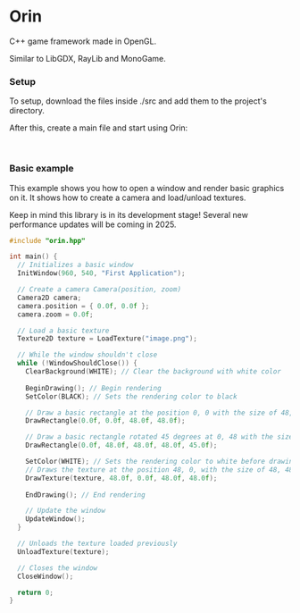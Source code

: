 <h1>Orin</h1>
<p>C++ game framework made in OpenGL.</p>
<p>Similar to LibGDX, RayLib and MonoGame.</p>
<h3>Setup</h3>
<p>To setup, download the files inside ./src and add them to the project's directory.</p>
<p>After this, create a main file and start using Orin:</p>
<br>
<h3>Basic example</h3>
<p>This example shows you how to open a window and render basic graphics on it. It shows how to create a camera and load/unload textures.</p>
<p>Keep in mind this library is in its development stage! Several new performance updates will be coming in 2025.</p>

```cpp
#include "orin.hpp"

int main() {
  // Initializes a basic window
  InitWindow(960, 540, "First Application");

  // Create a camera Camera(position, zoom)
  Camera2D camera;
  camera.position = { 0.0f, 0.0f };
  camera.zoom = 0.0f;

  // Load a basic texture
  Texture2D texture = LoadTexture("image.png");

  // While the window shouldn't close
  while (!WindowShouldClose()) {
    ClearBackground(WHITE); // Clear the background with white color
    
    BeginDrawing(); // Begin rendering
    SetColor(BLACK); // Sets the rendering color to black

    // Draw a basic rectangle at the position 0, 0 with the size of 48, 48
    DrawRectangle(0.0f, 0.0f, 48.0f, 48.0f);

    // Draw a basic rectangle rotated 45 degrees at 0, 48 with the size of 48, 48
    DrawRectangle(0.0f, 48.0f, 48.0f, 48.0f, 45.0f);

    SetColor(WHITE); // Sets the rendering color to white before drawing texture
    // Draws the texture at the position 48, 0, with the size of 48, 48
    DrawTexture(texture, 48.0f, 0.0f, 48.0f, 48.0f);
    
    EndDrawing(); // End rendering

    // Update the window
    UpdateWindow();
  }

  // Unloads the texture loaded previously
  UnloadTexture(texture);

  // Closes the window
  CloseWindow();

  return 0;
}
